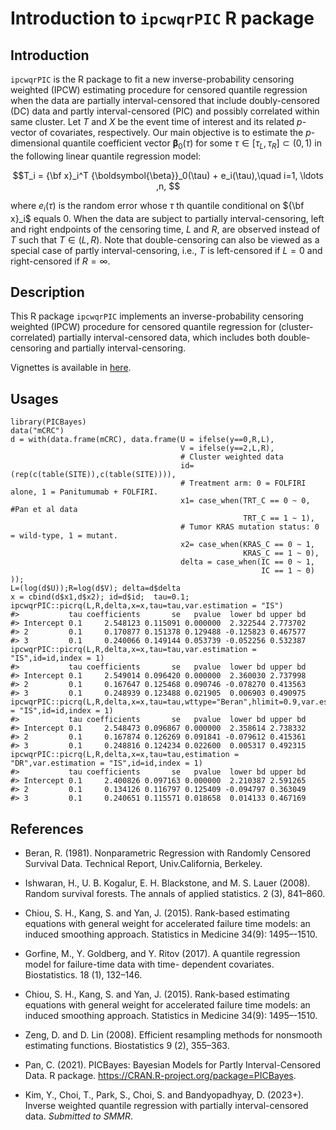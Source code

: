 # Introduction to `ipcwqrPIC` R package


## Introduction
`ipcwqrPIC` is the R package to fit a new inverse-probability censoring weighted (IPCW) estimating procedure for censored quantile regression when the data are partially interval-censored that include doubly-censored (DC) data and partly interval-censored (PIC) and possibly correlated within same cluster.
Let $T$ and $X$ be the event time of interest and its related $p$-vector of covariates, respectively.
Our main objective is to estimate 
the $p$-dimensional quantile coefficient vector ${\boldsymbol{\beta}}_0(\tau)$
for some $\tau \in[\tau_L,\tau_R]\subset (0, 1)$ 
in the following linear quantile regression model:

$$T_i = {\bf x}_i^T {\boldsymbol{\beta}}_0(\tau) + e_i(\tau),\quad i=1, \ldots ,n, $$

where $e_i(\tau)$ is the random error 
whose $\tau$ th quantile conditional on 
${\bf x}_i$ equals 0. 
When the data are subject to partially interval-censoring, 
left and right endpoints of the censoring time, $L$ and $R$,
are observed instead of $T$ such that $T\in(L,R)$.
Note that double-censoring  can also  be viewed as 
a special case of partly interval-censoring, 
i.e., $T$ is left-censored if $L=0$ and right-censored if $R=\infty$. 


## Description
This R package `ipcwqrPIC` implements an inverse-probability censoring weighted (IPCW) procedure for censored quantile regression for (cluster-correlated) partially interval-censored data, which includes both double-censoring and partially interval-censoring.

Vignettes is available in [here](http://htmlpreview.github.io/?https://github.com/YejiStat/ipcwqrPIC/blob/main/vignettes/ipcwqrPIC.html).


## Usages 
```{r}
library(PICBayes)
data("mCRC")
d = with(data.frame(mCRC), data.frame(U = ifelse(y==0,R,L),
                                      V = ifelse(y==2,L,R),
                                      # Cluster weighted data
                                      id=(rep(c(table(SITE)),c(table(SITE)))),
                                      # Treatment arm: 0 = FOLFIRI alone, 1 = Panitumumab + FOLFIRI.
                                      x1= case_when(TRT_C == 0 ~ 0, #Pan et al data
                                                    TRT_C == 1 ~ 1),
                                      # Tumor KRAS mutation status: 0 = wild-type, 1 = mutant.
                                      x2= case_when(KRAS_C == 0 ~ 1,
                                                    KRAS_C == 1 ~ 0),
                                      delta = case_when(IC == 0 ~ 1,
                                                        IC == 1 ~ 0)
));
L=(log(d$U));R=log(d$V); delta=d$delta
x = cbind(d$x1,d$x2); id=d$id;  tau=0.1;
ipcwqrPIC::picrq(L,R,delta,x=x,tau=tau,var.estimation = "IS")
#>           tau coefficients       se   pvalue  lower bd upper bd
#> Intercept 0.1     2.548123 0.115091 0.000000  2.322544 2.773702
#> 2         0.1     0.170877 0.151378 0.129488 -0.125823 0.467577
#> 3         0.1     0.240066 0.149144 0.053739 -0.052256 0.532387
ipcwqrPIC::picrq(L,R,delta,x=x,tau=tau,var.estimation = "IS",id=id,index = 1)
#>           tau coefficients       se   pvalue  lower bd upper bd
#> Intercept 0.1     2.549014 0.096420 0.000000  2.360030 2.737998
#> 2         0.1     0.167647 0.125468 0.090746 -0.078270 0.413563
#> 3         0.1     0.248939 0.123488 0.021905  0.006903 0.490975
ipcwqrPIC::picrq(L,R,delta,x=x,tau=tau,wttype="Beran",hlimit=0.9,var.estimation = "IS",id=id,index = 1)
#>           tau coefficients       se   pvalue  lower bd upper bd
#> Intercept 0.1     2.548473 0.096867 0.000000  2.358614 2.738332
#> 2         0.1     0.167874 0.126269 0.091841 -0.079612 0.415361
#> 3         0.1     0.248816 0.124234 0.022600  0.005317 0.492315
ipcwqrPIC::picrq(L,R,delta,x=x,tau=tau,estimation = "DR",var.estimation = "IS",id=id,index = 1)
#>           tau coefficients       se   pvalue  lower bd upper bd
#> Intercept 0.1     2.400826 0.097163 0.000000  2.210387 2.591265
#> 2         0.1     0.134126 0.116797 0.125409 -0.094797 0.363049
#> 3         0.1     0.240651 0.115571 0.018658  0.014133 0.467169
```


## References


* Beran, R. (1981). Nonparametric Regression with Randomly Censored Survival Data. Technical Report, Univ.California, Berkeley.

* Ishwaran, H., U. B. Kogalur, E. H. Blackstone, and M. S. Lauer (2008). Random survival forests. The annals of applied statistics. 2 (3), 841–860.

* Chiou, S. H., Kang, S. and Yan, J. (2015). 
Rank-based estimating equations with general weight for accelerated failure time models: an induced smoothing approach.
Statistics in Medicine 34(9): 1495–-1510.

* Gorfine, M., Y. Goldberg, and Y. Ritov (2017). A quantile regression model for failure-time data with time-
dependent covariates. Biostatistics. 18 (1), 132–146.

* Chiou, S. H., Kang, S. and Yan, J. (2015). Rank-based estimating equations with general weight for accelerated failure time models: an induced smoothing approach. Statistics in Medicine 34(9): 1495–-1510.

* Zeng, D. and D. Lin (2008). Efficient resampling methods for nonsmooth estimating functions. Biostatistics 9 (2), 355–363.

* Pan, C. (2021). 
PICBayes: Bayesian Models for Partly Interval-Censored Data. R package. 
https://CRAN.R-project.org/package=PICBayes.

* Kim, Y., Choi, T., Park, S., Choi, S. and Bandyopadhyay, D. (2023+). 
Inverse weighted quantile regression with partially interval-censored data.
*Submitted to SMMR*.
